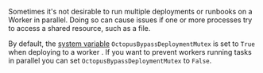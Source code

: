 Sometimes it's not desirable to run multiple deployments or runbooks on a Worker in parallel. Doing so can cause issues if one or more processes try to access a shared resource, such as a file.

By default, the [system variable](/docs/projects/variables/system-variables/) `OctopusBypassDeploymentMutex` is set to `True` when deploying to a worker . If you want to prevent workers running tasks in parallel you can set `OctopusBypassDeploymentMutex` to `False`.
